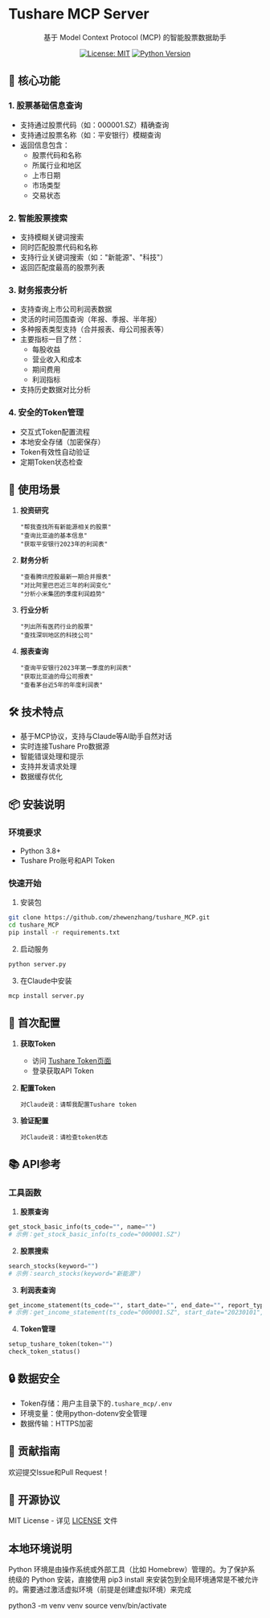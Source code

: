 # Tushare MCP Server

<div align="center">

基于 Model Context Protocol (MCP) 的智能股票数据助手

[![License: MIT](https://img.shields.io/badge/License-MIT-yellow.svg)](https://opensource.org/licenses/MIT)
[![Python Version](https://img.shields.io/badge/python-3.8%2B-blue)](https://www.python.org/downloads/)

</div>

## 🚀 核心功能

### 1. 股票基础信息查询
- 支持通过股票代码（如：000001.SZ）精确查询
- 支持通过股票名称（如：平安银行）模糊查询
- 返回信息包含：
  - 股票代码和名称
  - 所属行业和地区
  - 上市日期
  - 市场类型
  - 交易状态

### 2. 智能股票搜索
- 支持模糊关键词搜索
- 同时匹配股票代码和名称
- 支持行业关键词搜索（如："新能源"、"科技"）
- 返回匹配度最高的股票列表

### 3. 财务报表分析
- 支持查询上市公司利润表数据
- 灵活的时间范围查询（年报、季报、半年报）
- 多种报表类型支持（合并报表、母公司报表等）
- 主要指标一目了然：
  - 每股收益
  - 营业收入和成本
  - 期间费用
  - 利润指标
- 支持历史数据对比分析

### 4. 安全的Token管理
- 交互式Token配置流程
- 本地安全存储（加密保存）
- Token有效性自动验证
- 定期Token状态检查

## 🎯 使用场景

1. **投资研究**
   ```
   "帮我查找所有新能源相关的股票"
   "查询比亚迪的基本信息"
   "获取平安银行2023年的利润表"
   ```

2. **财务分析**
   ```
   "查看腾讯控股最新一期合并报表"
   "对比阿里巴巴近三年的利润变化"
   "分析小米集团的季度利润趋势"
   ```

3. **行业分析**
   ```
   "列出所有医药行业的股票"
   "查找深圳地区的科技公司"
   ```

4. **报表查询**
   ```
   "查询平安银行2023年第一季度的利润表"
   "获取比亚迪的母公司报表"
   "查看茅台近5年的年度利润表"
   ```

## 🛠️ 技术特点

- 基于MCP协议，支持与Claude等AI助手自然对话
- 实时连接Tushare Pro数据源
- 智能错误处理和提示
- 支持并发请求处理
- 数据缓存优化

## 📦 安装说明

### 环境要求
- Python 3.8+
- Tushare Pro账号和API Token

### 快速开始

1. 安装包
```bash
git clone https://github.com/zhewenzhang/tushare_MCP.git
cd tushare_MCP
pip install -r requirements.txt
```

2. 启动服务
```bash
python server.py
```

3. 在Claude中安装
```bash
mcp install server.py
```

## 🔑 首次配置

1. **获取Token**
   - 访问 [Tushare Token页面](https://tushare.pro/user/token)
   - 登录获取API Token

2. **配置Token**
   ```
   对Claude说：请帮我配置Tushare token
   ```

3. **验证配置**
   ```
   对Claude说：请检查token状态
   ```

## 📚 API参考

### 工具函数

1. **股票查询**
```python
get_stock_basic_info(ts_code="", name="")
# 示例：get_stock_basic_info(ts_code="000001.SZ")
```

2. **股票搜索**
```python
search_stocks(keyword="")
# 示例：search_stocks(keyword="新能源")
```

3. **利润表查询**
```python
get_income_statement(ts_code="", start_date="", end_date="", report_type="1")
# 示例：get_income_statement(ts_code="000001.SZ", start_date="20230101", end_date="20231231")
```

4. **Token管理**
```python
setup_tushare_token(token="")
check_token_status()
```

## 🔒 数据安全

- Token存储：用户主目录下的`.tushare_mcp/.env`
- 环境变量：使用python-dotenv安全管理
- 数据传输：HTTPS加密

## 🤝 贡献指南

欢迎提交Issue和Pull Request！

## 📄 开源协议

MIT License - 详见 [LICENSE](LICENSE) 文件 

## 本地环境说明
Python 环境是由操作系统或外部工具（比如 Homebrew）管理的。为了保护系统级的 Python 安装，直接使用 pip3 install 来安装包到全局环境通常是不被允许的。需要通过激活虚拟环境（前提是创建虚拟环境）来完成

   python3 -m venv venv
   source venv/bin/activate
